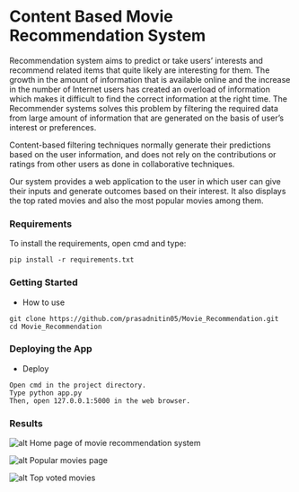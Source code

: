 # Content Based Movie Recommendation System

Recommendation system aims to predict or take users’ interests and recommend related items that quite likely are interesting for them. The growth in the amount of information that is available online and the increase in the number of Internet users has created an overload of information which makes it difficult to find the correct information at the right time. The Recommender systems solves this problem  by filtering the required data from large amount of information that are generated on the basis of  user’s interest or preferences.

Content-based filtering techniques normally generate their predictions based on the user information, and does not rely on the contributions or ratings from other users as done in collaborative techniques.

Our system provides a web application to the user in which user can give their inputs and generate outcomes based on their interest. It also displays the top rated movies and also the most popular movies among them.

### Requirements

To install the requirements, open cmd and type:

```
pip install -r requirements.txt
```

### Getting Started

- How to use
```
git clone https://github.com/prasadnitin05/Movie_Recommendation.git
cd Movie_Recommendation
```
### Deploying the App

- Deploy

```
Open cmd in the project directory.
Type python app.py
Then, open 127.0.0.1:5000 in the web browser.
```

### Results

![alt Home page of movie recommendation system](https://github.com/prasadnitin05/Movie_Recommendation/blob/master/results/output1.PNG?raw=true)

![alt Popular movies page](https://github.com/prasadnitin05/Movie_Recommendation/blob/master/results/output2.PNG?raw=true)

![alt Top voted movies](https://github.com/prasadnitin05/Movie_Recommendation/blob/master/results/output3.PNG?raw=true)
